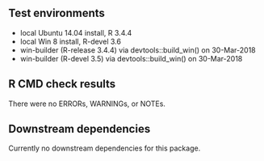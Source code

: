 ## Test environments
* local Ubuntu 14.04 install, R 3.4.4
* local Win 8 install, R-devel 3.6
* win-builder (R-release 3.4.4) via devtools::build_win() on 30-Mar-2018
* win-builder (R-devel 3.5) via devtools::build_win() on 30-Mar-2018

## R CMD check results
There were no ERRORs, WARNINGs, or NOTEs.

## Downstream dependencies
Currently no downstream dependencies for this package.